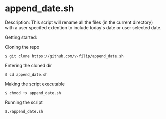 # append_date.sh
Description: This script will rename all the files (in the current directory) with a user specifed extention to include today's date or user selected date.

Getting started:

Cloning the repo

    $ git clone https://github.com/v-filip/append_date.sh
    
Entering the cloned dir

    $ cd append_date.sh
 
Making the script executable

    $ chmod +x append_date.sh
    
Running the script

    $./append_date.sh
